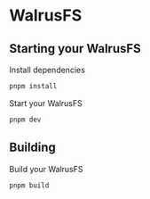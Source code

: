 # WalrusFS

## Starting your WalrusFS

Install dependencies

```bash
pnpm install

```
Start your WalrusFS
```bash
pnpm dev
```

## Building

Build your WalrusFS

```bash
pnpm build
```
